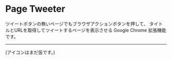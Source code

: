 # Page Tweeter
    
ツイートボタンの無いページでもブラウザアクションボタンを押して、
タイトルとURLを取得してツイートするページを表示させる Google Chrome 拡張機能です。  
  
***
(アイコンはまだ仮です。)
